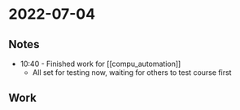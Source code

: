# 2022-07-04
## Notes
- 10:40 - Finished work for [[compu_automation]]
	- All set for testing now, waiting for others to test course first

## Work
